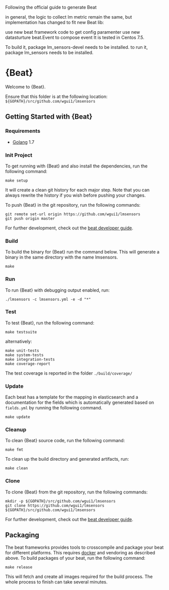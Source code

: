 Following the official guide to generate Beat

in general, the logic to collect lm metric remain the same, but implementation has changed to fit new Beat lib:

use new beat framework code to get config paramenter
use new datasturture beat.Event to compose event
It is tested in Centos 7.5.

To build it, package lm_sensors-devel needs to be installed.
to run it, package lm_sensors needs to be installed.

# {Beat}

Welcome to {Beat}.

Ensure that this folder is at the following location:
`${GOPATH}/src/github.com/wgui1/lmsensors`

## Getting Started with {Beat}

### Requirements

* [Golang](https://golang.org/dl/) 1.7

### Init Project
To get running with {Beat} and also install the
dependencies, run the following command:

```
make setup
```

It will create a clean git history for each major step. Note that you can always rewrite the history if you wish before pushing your changes.

To push {Beat} in the git repository, run the following commands:

```
git remote set-url origin https://github.com/wgui1/lmsensors
git push origin master
```

For further development, check out the [beat developer guide](https://www.elastic.co/guide/en/beats/libbeat/current/new-beat.html).

### Build

To build the binary for {Beat} run the command below. This will generate a binary
in the same directory with the name lmsensors.

```
make
```


### Run

To run {Beat} with debugging output enabled, run:

```
./lmsensors -c lmsensors.yml -e -d "*"
```


### Test

To test {Beat}, run the following command:

```
make testsuite
```

alternatively:
```
make unit-tests
make system-tests
make integration-tests
make coverage-report
```

The test coverage is reported in the folder `./build/coverage/`

### Update

Each beat has a template for the mapping in elasticsearch and a documentation for the fields
which is automatically generated based on `fields.yml` by running the following command.

```
make update
```


### Cleanup

To clean  {Beat} source code, run the following command:

```
make fmt
```

To clean up the build directory and generated artifacts, run:

```
make clean
```


### Clone

To clone {Beat} from the git repository, run the following commands:

```
mkdir -p ${GOPATH}/src/github.com/wgui1/lmsensors
git clone https://github.com/wgui1/lmsensors ${GOPATH}/src/github.com/wgui1/lmsensors
```


For further development, check out the [beat developer guide](https://www.elastic.co/guide/en/beats/libbeat/current/new-beat.html).


## Packaging

The beat frameworks provides tools to crosscompile and package your beat for different platforms. This requires [docker](https://www.docker.com/) and vendoring as described above. To build packages of your beat, run the following command:

```
make release
```

This will fetch and create all images required for the build process. The whole process to finish can take several minutes.
